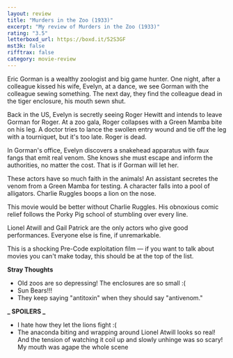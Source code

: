 ```yaml
---
layout: review
title: "Murders in the Zoo (1933)"
excerpt: "My review of Murders in the Zoo (1933)"
rating: "3.5"
letterboxd_url: https://boxd.it/52S3GF
mst3k: false
rifftrax: false
category: movie-review
---
```


Eric Gorman is a wealthy zoologist and big game hunter. One night, after a colleague kissed his wife, Evelyn, at a dance, we see Gorman with the colleague sewing something. The next day, they find the colleague dead in the tiger enclosure, his mouth sewn shut.

Back in the US, Evelyn is secretly seeing Roger Hewitt and intends to leave Gorman for Roger. At a zoo gala, Roger collapses with a Green Mamba bite on his leg. A doctor tries to lance the swollen entry wound and tie off the leg with a tourniquet, but it's too late. Roger is dead.

In Gorman's office, Evelyn discovers a snakehead apparatus with faux fangs that emit real venom. She knows she must escape and inform the authorities, no matter the cost. That is if Gorman will let her.

These actors have so much faith in the animals! An assistant secretes the venom from a Green Mamba for testing. A character falls into a pool of alligators. Charlie Ruggles boops a lion on the nose.

This movie would be better without Charlie Ruggles. His obnoxious comic relief follows the Porky Pig school of stumbling over every line.

Lionel Atwill and Gail Patrick are the only actors who give good performances. Everyone else is fine, if unremarkable.

This is a shocking Pre-Code exploitation film — if you want to talk about movies you can't make today, this should be at the top of the list.

<b>Stray Thoughts</b>

- Old zoos are so depressing! The enclosures are so small :(
- Sun Bears!!!
- They keep saying "antitoxin" when they should say "antivenom."

<b>**_ SPOILERS _**</b>

- I hate how they let the lions fight :(
- The anaconda biting and wrapping around Lionel Atwill looks so real! And the tension of watching it coil up and slowly unhinge was so scary! My mouth was agape the whole scene

